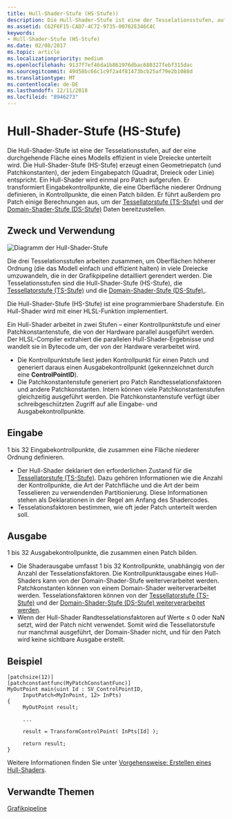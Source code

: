```yaml
---
title: Hull-Shader-Stufe (HS-Stufe))
description: Die Hull-Shader-Stufe ist eine der Tesselationsstufen, auf der eine durchgehende Fläche eines Modell effizient in vielen Dreiecke unterteilt wird.
ms.assetid: C62F6F15-CAD7-4C72-9735-00762E346C4C
keywords:
- Hull-Shader-Stufe (HS-Stufe)
ms.date: 02/08/2017
ms.topic: article
ms.localizationpriority: medium
ms.openlocfilehash: 9137f7ef46da1b861976dbac680327febf315dac
ms.sourcegitcommit: 49d58bc66c1c9f2a4f81473bcb25af79e2b1088d
ms.translationtype: MT
ms.contentlocale: de-DE
ms.lasthandoff: 12/11/2018
ms.locfileid: "8946273"
---
```

# <a name="hull-shader-hs-stage"></a>Hull-Shader-Stufe (HS-Stufe)


Die Hull-Shader-Stufe ist eine der Tesselationsstufen, auf der eine durchgehende Fläche eines Modells effizient in viele Dreiecke unterteilt wird. Die Hull-Shader-Stufe (HS-Stufe) erzeugt einen Geometriepatch (und Patchkonstanten), der jedem Eingabepatch (Quadrat, Dreieck oder Linie) entspricht. Ein Hull-Shader wird einmal pro Patch aufgerufen. Er transformiert Eingabekontrollpunkte, die eine Oberfläche niederer Ordnung definieren, in Kontrollpunkte, die einen Patch bilden. Er führt außerdem pro Patch einige Berechnungen aus, um der [Tessellatorstufe (TS-Stufe)](tessellator-stage--ts-.md) und der [Domain-Shader-Stufe (DS-Stufe)](domain-shader-stage--ds-.md) Daten bereitzustellen.

## <a name="span-idpurposeandusesspanspan-idpurposeandusesspanspan-idpurposeandusesspanpurpose-and-uses"></a><span id="Purpose_and_uses"></span><span id="purpose_and_uses"></span><span id="PURPOSE_AND_USES"></span>Zweck und Verwendung


![Diagramm der Hull-Shader-Stufe](images/d3d11-hull-shader.png)

Die drei Tesselationsstufen arbeiten zusammen, um Oberflächen höherer Ordnung (die das Modell einfach und effizient halten) in viele Dreiecke umzuwandeln, die in der Grafikpipeline detailliert gerendert werden. Die Tesselationsstufen sind die Hull-Shader-Stufe (HS-Stufe), die [Tessellatorstufe (TS-Stufe)](tessellator-stage--ts-.md) und die [Domain-Shader-Stufe (DS-Stufe).](domain-shader-stage--ds-.md).

Die Hull-Shader-Stufe (HS-Stufe) ist eine programmierbare Shaderstufe. Ein Hull-Shader wird mit einer HLSL-Funktion implementiert.

Ein Hull-Shader arbeitet in zwei Stufen – einer Kontrollpunktstufe und einer Patchkonstantenstufe, die von der Hardware parallel ausgeführt werden. Der HLSL-Compiler extrahiert die parallelen Hull-Shader-Ergebnisse und wandelt sie in Bytecode um, der von der Hardware verarbeitet wird.

-   Die Kontrollpunktstufe liest jeden Kontrollpunkt für einen Patch und generiert daraus einen Ausgabekontrollpunkt (gekennzeichnet durch eine **ControlPointID**).
-   Die Patchkonstantenstufe generiert pro Patch Randtesselationsfaktoren und andere Patchkonstanten. Intern können viele Patchkonstantenstufen gleichzeitig ausgeführt werden. Die Patchkonstantenstufe verfügt über schreibgeschützten Zugriff auf alle Eingabe- und Ausgabekontrollpunkte.

## <a name="span-idinputspanspan-idinputspanspan-idinputspaninput"></a><span id="Input"></span><span id="input"></span><span id="INPUT"></span>Eingabe


1 bis 32 Eingabekontrollpunkte, die zusammen eine Fläche niederer Ordnung definieren.

-   Der Hull-Shader deklariert den erforderlichen Zustand für die [Tessellatorstufe (TS-Stufe)](tessellator-stage--ts-.md). Dazu gehören Informationen wie die Anzahl der Kontrollpunkte, die Art der Patchfläche und die Art der beim Tesselieren zu verwendenden Partitionierung. Diese Informationen stehen als Deklarationen in der Regel am Anfang des Shadercodes.
-   Tesselationsfaktoren bestimmen, wie oft jeder Patch unterteilt werden soll.

## <a name="span-idoutputspanspan-idoutputspanspan-idoutputspanoutput"></a><span id="Output"></span><span id="output"></span><span id="OUTPUT"></span>Ausgabe


1 bis 32 Ausgabekontrollpunkte, die zusammen einen Patch bilden.

-   Die Shaderausgabe umfasst 1 bis 32 Kontrollpunkte, unabhängig von der Anzahl der Tesselationsfaktoren. Die Kontrollpunktausgabe eines Hull-Shaders kann von der Domain-Shader-Stufe weiterverarbeitet werden. Patchkonstanten können von einem Domain-Shader weiterverarbeitet werden. Tesselationsfaktoren können von der [Tessellatorstufe (TS-Stufe)](tessellator-stage--ts-.md) und der [Domain-Shader-Stufe (DS-Stufe) weiterverarbeitet werden](domain-shader-stage--ds-.md).
-   Wenn der Hull-Shader Randtesselationsfaktoren auf Werte ≤ 0 oder NaN setzt, wird der Patch nicht verwendet. Somit wird die Tessellatorstufe nur manchmal ausgeführt, der Domain-Shader nicht, und für den Patch wird keine sichtbare Ausgabe erstellt.

## <a name="span-idexamplespanspan-idexamplespanspan-idexamplespanexample"></a><span id="Example"></span><span id="example"></span><span id="EXAMPLE"></span>Beispiel


```
[patchsize(12)]
[patchconstantfunc(MyPatchConstantFunc)]
MyOutPoint main(uint Id : SV_ControlPointID,
     InputPatch<MyInPoint, 12> InPts)
{
     MyOutPoint result;
     
     ...
     
     result = TransformControlPoint( InPts[Id] );

     return result;
}
```

Weitere Informationen finden Sie unter [Vorgehensweise: Erstellen eines Hull-Shaders](https://msdn.microsoft.com/library/windows/desktop/ff476338).

## <a name="span-idrelated-topicsspanrelated-topics"></a><span id="related-topics"></span>Verwandte Themen


[Grafikpipeline](graphics-pipeline.md)

 

 




